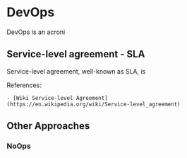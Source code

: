 # DevOps

DevOps is an acroni

## Service-level agreement - SLA

Service-level agreement, well-known as SLA, is 


References:

    - [Wiki Service-level Agreement](https://en.wikipedia.org/wiki/Service-level_agreement)

## Other Approaches

### NoOps

